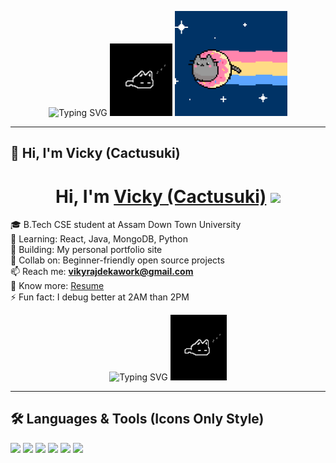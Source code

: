 <!-- Typing animation with cat inline -->
<!-- NEON INTRO LINE -->
<p align="center">
  <img src="https://readme-typing-svg.demolab.com?font=Fira+Code&weight=700&size=24&duration=2000&pause=1000&color=00FFFF&center=true&vCenter=true&width=600&lines=Hi+Vicky+(Viky)+%7C+Loves+to+Code+%7C+Gamer+%7C+Reader+%7C+Explorer" alt="Typing SVG" />
  <img src="https://github.com/Caktusuki/Caktusuki/blob/main/a6f230e306e811ed2593571d68777253.jpg?raw=true" width="100" alt="Cat Icon" />
  <img src="https://github.com/Caktusuki/Caktusuki/blob/main/7cee05f7525f90d6c117623c0595c234.gif?raw=true" width="180" alt="Cat Typing GIF" />
</p>

---

## 👋 Hi, I'm Vicky (Cactusuki)
<h1 align="center">
  Hi, I'm <a href="https://github.com/Caktusuki">Vicky (Cactusuki)</a>
  <img src="https://media.giphy.com/media/hvRJCLFzcasrR4ia7z/giphy.gif" width="30">
</h1>

🎓 B.Tech CSE student at Assam Down Town University  
🌱 Learning: React, Java, MongoDB, Python  
🔭 Building: My personal portfolio site  
👯 Collab on: Beginner-friendly open source projects  
📫 Reach me: **vikyrajdekawork@gmail.com**  
📄 Know more: [Resume](https://github.com/Caktusuki/Caktusuki/blob/main/Resume%202024.pdf)  
⚡ Fun fact: I debug better at 2AM than 2PM
<p align="center">
  <img src="https://readme-typing-svg.demolab.com?font=Fira+Code&weight=700&size=24&duration=3000&pause=800&color=00FFFF&center=true&vCenter=true&width=600&lines=Loves+to+Code+%7C+Gamer+%7C+Reader+%7C+Explorer" alt="Typing SVG" />
  <img src="https://github.com/Caktusuki/Caktusuki/blob/main/a6f230e306e811ed2593571d68777253.jpg?raw=true" width="90" alt="Cat Icon" />
</p>

---

## 🛠️ Languages & Tools (Icons Only Style)

<p align="left">
  <img src="https://img.shields.io/badge/-C-00599C?style=for-the-badge&logo=c&logoColor=white" width="40"/>
  <img src="https://img.shields.io/badge/-Java-ED8B00?style=for-the-badge&logo=java&logoColor=white" width="40"/>
  <img src="https://img.shields.io/badge/-JavaScript-F7DF1E?style=for-the-badge&logo=javascript&logoColor=black" width="40"/>
  <img src="https://img.shields.io/badge/-Python-3776AB?style=for-the-badge&logo=python&logoColor=white" width="40"/>
  <img src="https://img.shields.io/badge/-React-20232A?style=for-the-badge&logo=react&logoColor=61DAFB" width="40"/>
  <img src="https://img.shields.io/badge/-TailwindCSS-0EA5E9?style=for-the-badge&logo=tailwind-css&logoColor=white" width="40"/>
  <img src="https://img.shields.io/badge/-B
